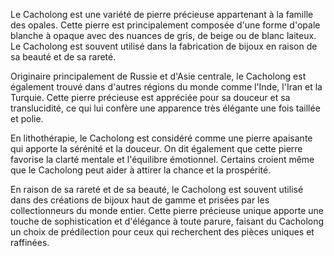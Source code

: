 Le Cacholong est une variété de pierre précieuse appartenant à la famille des opales. Cette pierre est principalement composée d'une forme d'opale blanche à opaque avec des nuances de gris, de beige ou de blanc laiteux. Le Cacholong est souvent utilisé dans la fabrication de bijoux en raison de sa beauté et de sa rareté.

Originaire principalement de Russie et d'Asie centrale, le Cacholong est également trouvé dans d'autres régions du monde comme l'Inde, l'Iran et la Turquie. Cette pierre précieuse est appréciée pour sa douceur et sa translucidité, ce qui lui confère une apparence très élégante une fois taillée et polie.

En lithothérapie, le Cacholong est considéré comme une pierre apaisante qui apporte la sérénité et la douceur. On dit également que cette pierre favorise la clarté mentale et l'équilibre émotionnel. Certains croient même que le Cacholong peut aider à attirer la chance et la prospérité.

En raison de sa rareté et de sa beauté, le Cacholong est souvent utilisé dans des créations de bijoux haut de gamme et prisées par les collectionneurs du monde entier. Cette pierre précieuse unique apporte une touche de sophistication et d'élégance à toute parure, faisant du Cacholong un choix de prédilection pour ceux qui recherchent des pièces uniques et raffinées.